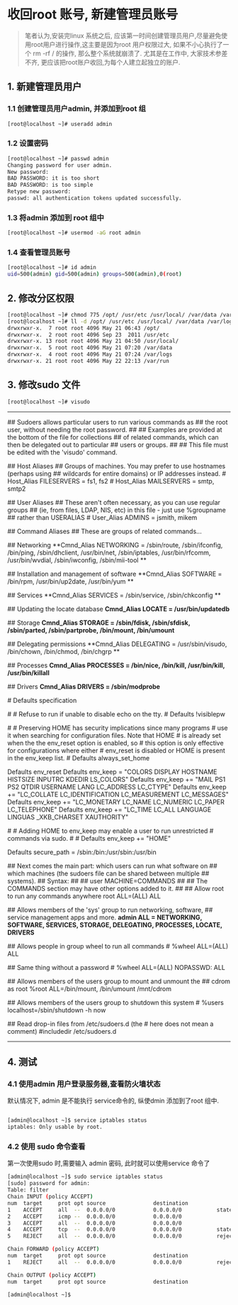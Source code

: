 # 收回root 账号, 新建管理员账号

> 笔者认为,安装完linux 系统之后, 应该第一时间创建管理员用户,尽量避免使用root用户进行操作,这主要是因为root 用户权限过大, 如果不小心执行了一个 rm -rf / 的操作, 那么整个系统就崩溃了. 尤其是在工作中, 大家技术参差不齐, 更应该把root账户收回,为每个人建立起独立的账户.

## 1. 新建管理员用户

### 1.1 创建管理员用户admin, 并添加到root 组

```bash
[root@localhost ~]# useradd admin
```

### 1.2 设置密码

```bash
[root@localhost ~]# passwd admin
Changing password for user admin.
New password: 
BAD PASSWORD: it is too short
BAD PASSWORD: is too simple
Retype new password: 
passwd: all authentication tokens updated successfully.
```

### 1.3 将admin 添加到 root 组中

```bash
[root@localhost ~]# usermod -aG root admin
```

### 1.4 查看管理员账号

```bash
[root@localhost ~]# id admin
uid=500(admin) gid=500(admin) groups=500(admin),0(root)
```

## 2. 修改分区权限

```bash
[root@localhost ~]# chmod 775 /opt/ /usr/etc /usr/local/ /var/data /var/logs  /var/run
[root@localhost ~]# ll -d /opt/ /usr/etc /usr/local/ /var/data /var/logs  /var/run    
drwxrwxr-x.  7 root root 4096 May 21 06:43 /opt/
drwxrwxr-x.  2 root root 4096 Sep 23  2011 /usr/etc
drwxrwxr-x. 13 root root 4096 May 21 04:50 /usr/local/
drwxrwxr-x.  5 root root 4096 May 21 07:20 /var/data
drwxrwxr-x.  4 root root 4096 May 21 07:24 /var/logs
drwxrwxr-x. 21 root root 4096 May 22 22:13 /var/run
```

## 3. 修改sudo 文件

```bash
[root@localhost ~]# visudo
```
***
\#\# Sudoers allows particular users to run various commands as
\#\# the root user, without needing the root password.
\#\#
\#\# Examples are provided at the bottom of the file for collections
\#\# of related commands, which can then be delegated out to particular
\#\# users or groups.
\#\# 
\#\# This file must be edited with the 'visudo' command.

\#\# Host Aliases
\#\# Groups of machines. You may prefer to use hostnames (perhaps using 
\#\# wildcards for entire domains) or IP addresses instead.
\# Host_Alias     FILESERVERS = fs1, fs2
\# Host_Alias     MAILSERVERS = smtp, smtp2

\#\# User Aliases
\#\# These aren't often necessary, as you can use regular groups
\#\# (ie, from files, LDAP, NIS, etc) in this file - just use %groupname 
\#\# rather than USERALIAS
\# User_Alias ADMINS = jsmith, mikem


\#\# Command Aliases
\#\# These are groups of related commands...

\#\# Networking
**Cmnd_Alias NETWORKING = /sbin/route, /sbin/ifconfig, /bin/ping, /sbin/dhclient, /usr/bin/net, /sbin/iptables, /usr/bin/rfcomm, /usr/bin/wvdial, /sbin/iwconfig, /sbin/mii-tool **

\#\# Installation and management of software
**Cmnd_Alias SOFTWARE = /bin/rpm, /usr/bin/up2date, /usr/bin/yum **

\#\# Services
**Cmnd_Alias SERVICES = /sbin/service, /sbin/chkconfig **

\#\# Updating the locate database
**Cmnd_Alias LOCATE = /usr/bin/updatedb**

\#\# Storage
**Cmnd_Alias STORAGE = /sbin/fdisk, /sbin/sfdisk, /sbin/parted, /sbin/partprobe, /bin/mount, /bin/umount**

\#\# Delegating permissions
**Cmnd_Alias DELEGATING = /usr/sbin/visudo, /bin/chown, /bin/chmod, /bin/chgrp **

\#\# Processes
**Cmnd_Alias PROCESSES = /bin/nice, /bin/kill, /usr/bin/kill, /usr/bin/killall**

\#\# Drivers
**Cmnd_Alias DRIVERS = /sbin/modprobe**

\# Defaults specification

\#
\# Refuse to run if unable to disable echo on the tty.
\#
Defaults   !visiblepw

\#
\# Preserving HOME has security implications since many programs
\# use it when searching for configuration files. Note that HOME
\# is already set when the the env_reset option is enabled, so
\# this option is only effective for configurations where either
\# env_reset is disabled or HOME is present in the env_keep list.
\#
Defaults    always_set_home

Defaults    env_reset
Defaults    env_keep =  "COLORS DISPLAY HOSTNAME HISTSIZE INPUTRC KDEDIR LS_COLORS"
Defaults    env_keep += "MAIL PS1 PS2 QTDIR USERNAME LANG LC_ADDRESS LC_CTYPE"
Defaults    env_keep += "LC_COLLATE LC_IDENTIFICATION LC_MEASUREMENT LC_MESSAGES"
Defaults    env_keep += "LC_MONETARY LC_NAME LC_NUMERIC LC_PAPER LC_TELEPHONE"
Defaults    env_keep += "LC_TIME LC_ALL LANGUAGE LINGUAS _XKB_CHARSET XAUTHORITY"

\#
\# Adding HOME to env_keep may enable a user to run unrestricted
\# commands via sudo.
\#
\# Defaults   env_keep += "HOME"

Defaults    secure_path = /sbin:/bin:/usr/sbin:/usr/bin

\#\# Next comes the main part: which users can run what software on 
\#\# which machines (the sudoers file can be shared between multiple
\#\# systems).
\#\# Syntax:
\#\#
\#\#      user    MACHINE=COMMANDS
\#\#
\#\# The COMMANDS section may have other options added to it.
\#\#
\#\# Allow root to run any commands anywhere 
root    ALL=(ALL)       ALL

\#\# Allows members of the 'sys' group to run networking, software, 
\#\# service management apps and more.
**admin ALL = NETWORKING, SOFTWARE, SERVICES, STORAGE, DELEGATING, PROCESSES, LOCATE, DRIVERS**

\#\# Allows people in group wheel to run all commands
\# %wheel        ALL=(ALL)       ALL

\#\# Same thing without a password
\# %wheel        ALL=(ALL)       NOPASSWD: ALL

\#\# Allows members of the users group to mount and unmount the 
\#\# cdrom as root
%root  ALL=/bin/mount, /bin/umount /mnt/cdrom

\#\# Allows members of the users group to shutdown this system
\# %users  localhost=/sbin/shutdown -h now

\#\# Read drop-in files from /etc/sudoers.d (the \# here does not mean a comment)
\#includedir /etc/sudoers.d

***

## 4. 测试

### 4.1 使用admin 用户登录服务器,查看防火墙状态
默认情况下, admin 是不能执行 service命令的, 纵使dmin 添加到了root 组中.
``` bash

[admin@localhost ~]$ service iptables status
iptables: Only usable by root.

```

### 4.2 使用 sudo 命令查看
第一次使用sudo 时,需要输入 admin 密码, 此时就可以使用service 命令了

``` bash
[admin@localhost ~]$ sudo service iptables status
[sudo] password for admin: 
Table: filter
Chain INPUT (policy ACCEPT)
num  target     prot opt source               destination         
1    ACCEPT     all  --  0.0.0.0/0            0.0.0.0/0           state RELATED,ESTABLISHED 
2    ACCEPT     icmp --  0.0.0.0/0            0.0.0.0/0           
3    ACCEPT     all  --  0.0.0.0/0            0.0.0.0/0           
4    ACCEPT     tcp  --  0.0.0.0/0            0.0.0.0/0           state NEW tcp dpt:22 
5    REJECT     all  --  0.0.0.0/0            0.0.0.0/0           reject-with icmp-host-prohibited 

Chain FORWARD (policy ACCEPT)
num  target     prot opt source               destination         
1    REJECT     all  --  0.0.0.0/0            0.0.0.0/0           reject-with icmp-host-prohibited 

Chain OUTPUT (policy ACCEPT)
num  target     prot opt source               destination         

[admin@localhost ~]$
```



